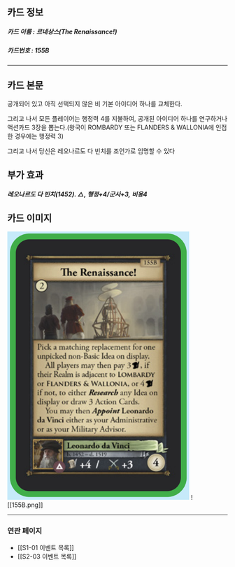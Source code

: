 ## 카드 정보
##### 카드 이름 : 르네상스(The Renaissance!)
##### 카드번호 : 155B
---
## 카드 본문

공개되어 있고 아직 선택되지 않은 비 기본 아이디어 하나를 교체한다.

그리고 나서 모든 플레이어는 행정력 4를 지불하여, 공개된 아이디어 하나를 연구하거나 액션카드 3장을 뽑는다.(왕국이 ROMBARDY 또는 FLANDERS & WALLONIA에 인접한 경우에는 행정력 3)

그리고 나서 당신은 레오나르도 다 빈치를 조언가로 임명할 수 있다

## 부가 효과
##### 레오나르도 다 빈치(1452). △, 행정+4/군사+3, 비용4

## 카드 이미지
<img src="\Assets\155B.png"/>
![[155B.png]]

--- 

### 연관 페이지
- [[S1-01 이벤트 목록]]
- [[S2-03 이벤트 목록]]
